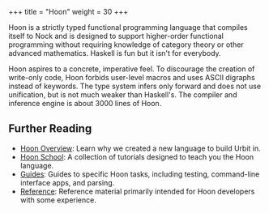 +++
title = "Hoon"
weight = 30
+++

Hoon is a strictly typed functional programming language that compiles itself
to Nock and is designed to support higher-order functional programming without
requiring knowledge of category theory or other advanced mathematics.  Haskell
is fun but it isn't for everybody.

Hoon aspires to a concrete, imperative feel.  To discourage the creation of
write-only code, Hoon forbids user-level macros and uses ASCII digraphs instead
of keywords.  The type system infers only forward and does not use unification,
but is not much weaker than Haskell's.  The compiler and inference engine is
about 3000 lines of Hoon.

## Further Reading

* [Hoon Overview](/reference/hoon/overview): Learn why we created a new language
  to build Urbit in.
* [Hoon School](/guides/core/hoon-school/): A collection of tutorials
  designed to teach you the Hoon language.
* [Guides](/guides/additional/): Guides to specific Hoon tasks,
including testing, command-line interface apps, and parsing.
* [Reference](/reference/hoon/): Reference material primarily
  intended for Hoon developers with some experience.
